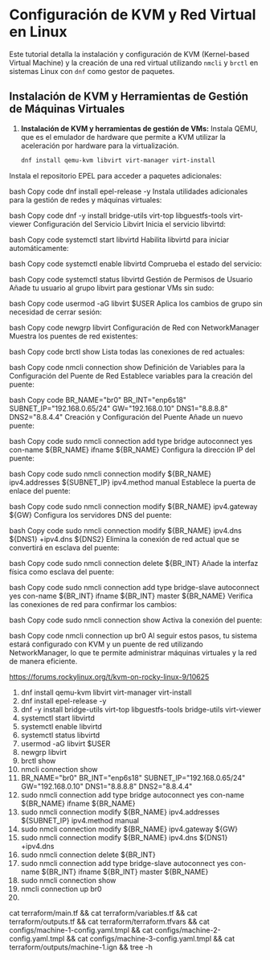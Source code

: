 # Configuración de KVM y Red Virtual en Linux

Este tutorial detalla la instalación y configuración de KVM (Kernel-based Virtual Machine) y la creación de una red virtual utilizando `nmcli` y `brctl` en sistemas Linux con `dnf` como gestor de paquetes.

## Instalación de KVM y Herramientas de Gestión de Máquinas Virtuales

1. **Instalación de KVM y herramientas de gestión de VMs:**
   Instala QEMU, que es el emulador de hardware que permite a KVM utilizar la aceleración por hardware para la virtualización.

   ```bash
   dnf install qemu-kvm libvirt virt-manager virt-install
    ```

Instala el repositorio EPEL para acceder a paquetes adicionales:

bash
Copy code
dnf install epel-release -y
Instala utilidades adicionales para la gestión de redes y máquinas virtuales:

bash
Copy code
dnf -y install bridge-utils virt-top libguestfs-tools virt-viewer
Configuración del Servicio Libvirt
Inicia el servicio libvirtd:

bash
Copy code
systemctl start libvirtd
Habilita libvirtd para iniciar automáticamente:

bash
Copy code
systemctl enable libvirtd
Comprueba el estado del servicio:

bash
Copy code
systemctl status libvirtd
Gestión de Permisos de Usuario
Añade tu usuario al grupo libvirt para gestionar VMs sin sudo:

bash
Copy code
usermod -aG libvirt $USER
Aplica los cambios de grupo sin necesidad de cerrar sesión:

bash
Copy code
newgrp libvirt
Configuración de Red con NetworkManager
Muestra los puentes de red existentes:

bash
Copy code
brctl show
Lista todas las conexiones de red actuales:

bash
Copy code
nmcli connection show
Definición de Variables para la Configuración del Puente de Red
Establece variables para la creación del puente:

bash
Copy code
BR_NAME="br0"
BR_INT="enp6s18"
SUBNET_IP="192.168.0.65/24"
GW="192.168.0.10"
DNS1="8.8.8.8"
DNS2="8.8.4.4"
Creación y Configuración del Puente
Añade un nuevo puente:

bash
Copy code
sudo nmcli connection add type bridge autoconnect yes con-name ${BR_NAME} ifname ${BR_NAME}
Configura la dirección IP del puente:

bash
Copy code
sudo nmcli connection modify ${BR_NAME} ipv4.addresses ${SUBNET_IP} ipv4.method manual
Establece la puerta de enlace del puente:

bash
Copy code
sudo nmcli connection modify ${BR_NAME} ipv4.gateway ${GW}
Configura los servidores DNS del puente:

bash
Copy code
sudo nmcli connection modify ${BR_NAME} ipv4.dns ${DNS1} +ipv4.dns ${DNS2}
Elimina la conexión de red actual que se convertirá en esclava del puente:

bash
Copy code
sudo nmcli connection delete ${BR_INT}
Añade la interfaz física como esclava del puente:

bash
Copy code
sudo nmcli connection add type bridge-slave autoconnect yes con-name ${BR_INT} ifname ${BR_INT} master ${BR_NAME}
Verifica las conexiones de red para confirmar los cambios:

bash
Copy code
sudo nmcli connection show
Activa la conexión del puente:

bash
Copy code
nmcli connection up br0
Al seguir estos pasos, tu sistema estará configurado con KVM y un puente de red utilizando NetworkManager, lo que te permite administrar máquinas virtuales y la red de manera eficiente.

https://forums.rockylinux.org/t/kvm-on-rocky-linux-9/10625



1. dnf install qemu-kvm libvirt virt-manager virt-install
2. dnf install epel-release -y
3. dnf -y install bridge-utils virt-top libguestfs-tools bridge-utils virt-viewer
4. systemctl start libvirtd
5. systemctl enable libvirtd
6. systemctl status libvirtd
7. usermod -aG libvirt $USER
8. newgrp libvirt
9. brctl show
10. nmcli connection show 
11. BR_NAME="br0"
BR_INT="enp6s18"
SUBNET_IP="192.168.0.65/24"
GW="192.168.0.10"
DNS1="8.8.8.8"
DNS2="8.8.4.4"
1.  sudo nmcli connection add type bridge autoconnect yes con-name ${BR_NAME} ifname ${BR_NAME}
2.  sudo nmcli connection modify ${BR_NAME} ipv4.addresses ${SUBNET_IP} ipv4.method manual
3.  sudo nmcli connection modify ${BR_NAME} ipv4.gateway ${GW}
4.  sudo nmcli connection modify ${BR_NAME} ipv4.dns ${DNS1} +ipv4.dns
5.  sudo nmcli connection delete ${BR_INT}
6.  sudo nmcli connection add type bridge-slave autoconnect yes con-name ${BR_INT} ifname ${BR_INT} master ${BR_NAME}
7.  sudo nmcli connection show 
8.  nmcli connection up br0
9.  





cat terraform/main.tf && cat terraform/variables.tf && cat terraform/outputs.tf && cat terraform/terraform.tfvars && cat configs/machine-1-config.yaml.tmpl && cat configs/machine-2-config.yaml.tmpl && cat configs/machine-3-config.yaml.tmpl && cat terraform/outputs/machine-1.ign  &&  tree -h